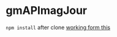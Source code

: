 # gmAPImagJour

`npm install` after clone
[working form this](https://en.wikipedia.org/wiki/Magellan%E2%80%93Elcano_circumnavigation#/media/File:Magellan_Elcano_Circumnavigation-en.svg)
